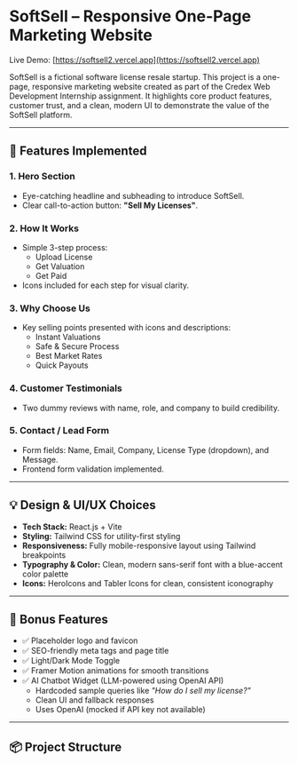 # SoftSell – Responsive One-Page Marketing Website

Live Demo: [https://softsell2.vercel.app](https://softsell2.vercel.app)

SoftSell is a fictional software license resale startup. This project is a one-page, responsive marketing website created as part of the Credex Web Development Internship assignment. It highlights core product features, customer trust, and a clean, modern UI to demonstrate the value of the SoftSell platform.

---

## 🚀 Features Implemented

### 1. Hero Section
- Eye-catching headline and subheading to introduce SoftSell.
- Clear call-to-action button: **"Sell My Licenses"**.

### 2. How It Works
- Simple 3-step process:
  - Upload License
  - Get Valuation
  - Get Paid
- Icons included for each step for visual clarity.

### 3. Why Choose Us
- Key selling points presented with icons and descriptions:
  - Instant Valuations
  - Safe & Secure Process
  - Best Market Rates
  - Quick Payouts

### 4. Customer Testimonials
- Two dummy reviews with name, role, and company to build credibility.

### 5. Contact / Lead Form
- Form fields: Name, Email, Company, License Type (dropdown), and Message.
- Frontend form validation implemented.

---

## 💡 Design & UI/UX Choices

- **Tech Stack:** React.js + Vite
- **Styling:** Tailwind CSS for utility-first styling
- **Responsiveness:** Fully mobile-responsive layout using Tailwind breakpoints
- **Typography & Color:** Clean, modern sans-serif font with a blue-accent color palette
- **Icons:** HeroIcons and Tabler Icons for clean, consistent iconography

---

## 🌟 Bonus Features

- ✅ Placeholder logo and favicon
- ✅ SEO-friendly meta tags and page title
- ✅ Light/Dark Mode Toggle
- ✅ Framer Motion animations for smooth transitions
- ✅ AI Chatbot Widget (LLM-powered using OpenAI API)
  - Hardcoded sample queries like *"How do I sell my license?"*
  - Clean UI and fallback responses
  - Uses OpenAI (mocked if API key not available)

---

## 📦 Project Structure

